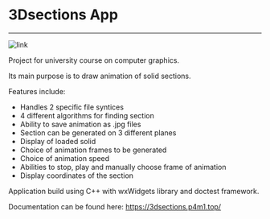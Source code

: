 # 3Dsections App

--------------

![link](https://drive.google.com/file/d/1dKtH5dOIqWatakFEqmzbwo2ItoWisopJ/view?usp=sharing)

Project for university course on computer graphics.

Its main purpose is to draw animation of solid sections.

Features include:

- Handles 2 specific file syntices
- 4 different algorithms for finding section
- Ability to save animation as .jpg files
- Section can be generated on 3 different planes
- Display of loaded solid
- Choice of animation frames to be generated
- Choice of animation speed
- Abilities to stop, play and manually choose frame of animation
- Display coordinates of the section

Application build using C++ with wxWidgets library and doctest framework.

Documentation can be found here:
<https://3dsections.p4m1.top/>
